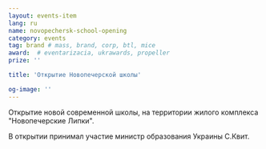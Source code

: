 ```yaml
---
layout: events-item
lang: ru
name: novopechersk-school-opening
category: events
tag: brand # mass, brand, corp, btl, mice
award:  # eventarizacia, ukrawards, propeller
prize: ''

title: 'Открытие Новопечерской школы'

og-image: ''
---
```


Открытие новой современной школы, на территории жилого комплекса "Новопечерские Липки".

В открытии принимал участие министр образования Украины С.Квит.
